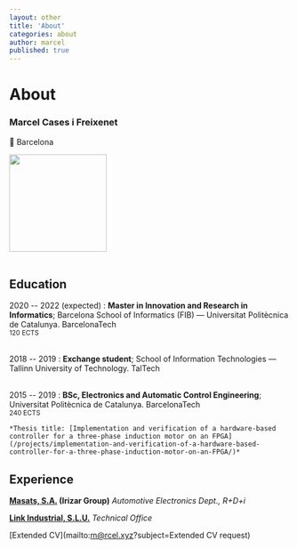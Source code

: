 ```yaml
---
layout: other
title: 'About'
categories: about
author: marcel
published: true
---
```

# About

### Marcel Cases i Freixenet
&#x1F4CD; Barcelona

<img src="https://dctwzw.db.files.1drv.com/y4mnn-vD-KdmXK2TZp6u0hgkq5nQ1S1kOyIJgRUUUveKjePxlkc8-F6TqHF3Ge_PfeVM-ULmGX4MlPFtu0UoUe4OKC3shqr18TreNKgiYEWT1TVDLSjUWQhG-ZRHu6xnjVxgfypBR6d68vzomxn-9MHOTGYmECfMddLACfVqLl54jCnmTGvp8gfcI-aW_2xhU2-nd33GQjqTn8kSVjpSBXFnw/marcel.jpg?psid=1" alt="" width="175" /><br><br>

Education
---------
2020 -- 2022 (expected)
:   **Master in Innovation and Research in Informatics**; Barcelona School of Informatics (FIB) — Universitat Politècnica de Catalunya. BarcelonaTech<br>
<sub>120 ECTS</sub>
<br><br>

2018 -- 2019
:   **Exchange student**; School of Information Technologies — Tallinn University of Technology. TalTech<br><br>

2015 -- 2019
:   **BSc, Electronics and Automatic Control Engineering**; Universitat Politècnica de Catalunya. BarcelonaTech<br>
<sub>240 ECTS</sub>

    *Thesis title: [Implementation and verification of a hardware-based controller for a three-phase induction motor on an FPGA](/projects/implementation-and-verification-of-a-hardware-based-controller-for-a-three-phase-induction-motor-on-an-FPGA/)*

Experience
----------

**[Masats, S.A.](http://www.masats.es/en/) (Irizar Group)** _Automotive Electronics Dept., R+D+i_

**[Link Industrial, S.L.U.](http://www.linkindustrial.es/web/en/)** _Technical Office_

[Extended CV](mailto:m@rcel.xyz?subject=Extended CV request)
